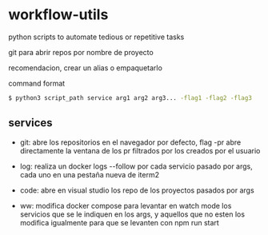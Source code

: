 # workflow-utils
python scripts to automate tedious or repetitive tasks

git para abrir repos por nombre de proyecto

recomendacion, crear un alias o empaquetarlo

command format

``` bash
$ python3 script_path service arg1 arg2 arg3... -flag1 -flag2 -flag3
```

## services

* git: abre los repositorios en el navegador por defecto, flag -pr abre directamente la ventana de los pr filtrados por los creados por el usuario

* log: realiza un docker logs --follow por cada servicio pasado por args, cada uno en una pestaña nueva de iterm2

* code: abre en visual studio los repo de los proyectos pasados por args

* ww: modifica docker compose para levantar en watch mode los servicios que se le indiquen en los args, y aquellos que no esten los modifica igualmente para que se levanten con npm run start